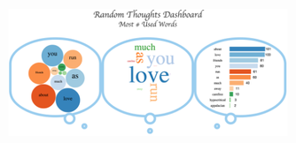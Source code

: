 ![alt tag](https://github.com/jkeohan/D3-Tutorials/blob/master/random-thoughts/random-thoughts.png)
